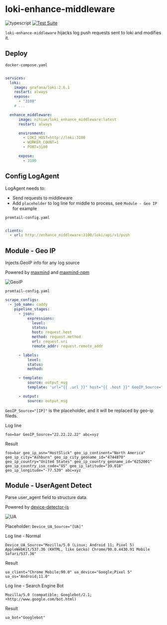 # loki-enhance-middleware

![typescript](https://img.shields.io/npm/types/scrub-js.svg)
[![Test Suite](https://github.com/Nihiue/loki-enhance-middleware/actions/workflows/main.yml/badge.svg)](https://github.com/Nihiue/loki-enhance-middleware/actions/workflows/main.yml)

`loki-enhance-middleware` hijacks log push requests sent to loki and modifies it.


## Deploy


`docker-compose.yaml`
```yaml

services:
  loki:
    image: grafana/loki:2.6.1
    restart: always
    expose:
      - "3100"
    # ...

  enhance_middleware:
      image: nihiue/loki_enhance_middleware:latest
      restart: always

      environment:
        - LOKI_HOST=http://loki:3100
        - WORKER_COUNT=1
        - PORT=3100

      expose:
        - 3100
```

## Config LogAgent

 LogAgent needs to:

 * Send requests to middleware
 * Add `placeholder` to log line for middle to process, see `Module - Geo IP` for example

`promtail-config.yaml`
```yaml

clients:
  - url: http://enhance_middleware:3100/loki/api/v1/push

```


## Module - Geo IP

Injects GeoIP info for any log source

Powered by [maxmind](https://www.maxmind.com/) and [maxmind-npm](https://www.npmjs.com/package/maxmind)

![GeoIP](https://user-images.githubusercontent.com/5763301/189410537-f77d2f7e-0838-4352-9cc5-140740803177.png)

`promtail-config.yaml`
```yaml
scrape_configs:
  - job_name: caddy
    pipeline_stages:
      - json:
          expressions:
            level:
            status:
            host: request.host
            method: request.method
            url: request.uri
            remote_addr: request.remote_addr

      - labels:
          level:
          status:
          method:

      - template:
          source: output_msg
          template: 'url="{{ .url }}" host="{{ .host }}" GeoIP_Source="{{.remote_addr }}"'

      - output:
          source: output_msg
```

`GeoIP_Source="[IP]"` is the placeholder, and it will be replaced by geo-ip fileds.

Log line

```
foo=bar GeoIP_Source="22.22.22.22" abc=xyz
```

Result

```
foo=bar geo_ip_asn="HostSlick" geo_ip_continent="North America" geo_ip_city="Ashburn" geo_ip_city_geoname_id="4744870" geo_ip_country="United States" geo_ip_country_geoname_id="6252001" geo_ip_country_iso_code="US" geo_ip_latitude="39.018" geo_ip_longitude="-77.539" abc=xyz

```


## Module - UserAgent Detect

Parse user_agent field to structure data.

Powered by [device-detector-js](https://www.npmjs.com/package/device-detector-js)

![UA](https://user-images.githubusercontent.com/5763301/189410148-6942d6f8-0ada-4229-8618-193248eeb432.png)

Placeholder: `Device_UA_Source="[UA]"`

Log line - Normal

```
Device_UA_Source="Mozilla/5.0 (Linux; Android 11; Pixel 5) AppleWebKit/537.36 (KHTML, like Gecko) Chrome/90.0.4430.91 Mobile Safari/537.36"
```

Result

```
ua_client="Chrome Mobile;90.0" ua_device="Google;Pixel 5" ua_os="Android;11.0"
```

Log line - Search Engine Bot

```
Mozilla/5.0 (compatible; Googlebot/2.1; +http://www.google.com/bot.html)
```

Result

```
ua_bot="Googlebot"
```
